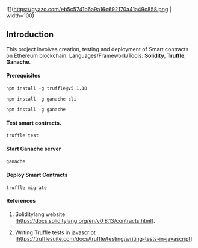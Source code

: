 ![](https://gyazo.com/eb5c5741b6a9a16c692170a41a49c858.png | width=100)

## Introduction

This project involves creation, testing and deployment of Smart contracts on Ethereum blockchain. Languages/Framework/Tools: **Solidity**, **Truffle**, **Ganache**.

#### Prerequisites

```
npm install -g truffle@v5.1.10

```

```
npm install -g ganache-cli

```

```
npm install -g ganache

```

#### Test smart contracts.

```
truffle test
```

#### Start Ganache server

```
ganache
```

#### Deploy Smart Contracts

```
truffle migrate
```

#### References

1. Soliditylang website [https://docs.soliditylang.org/en/v0.8.13/contracts.html].

2. Writing Truffle tests in javascript
   [https://trufflesuite.com/docs/truffle/testing/writing-tests-in-javascript]
